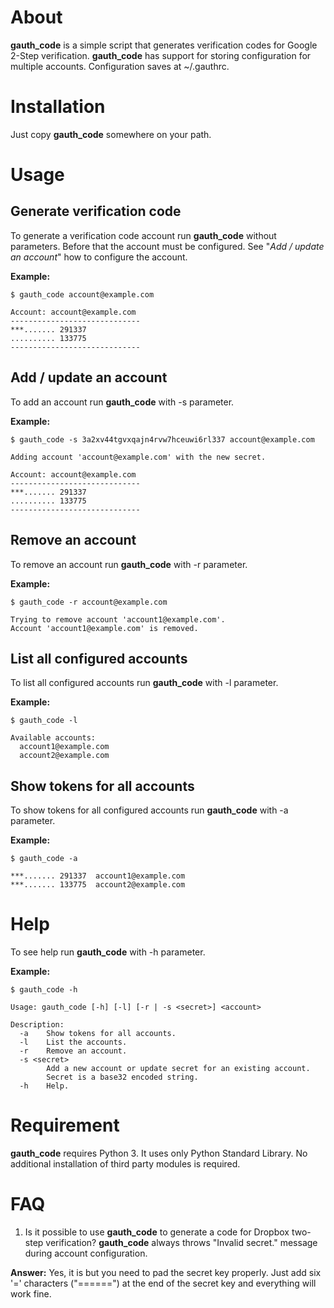 # About
**gauth_code** is a simple script that generates verification codes for Google
2-Step verification. **gauth_code** has support for storing configuration for
multiple accounts. Configuration saves at ~/.gauthrc.

# Installation
Just copy **gauth_code** somewhere on your path.

# Usage
## Generate verification code
To generate a verification code account run **gauth_code** without parameters.
Before that the account must be configured. See "*Add / update an account*" how
to configure the account.

**Example:**
```
$ gauth_code account@example.com

Account: account@example.com
-----------------------------
***....... 291337
.......... 133775
-----------------------------
```

## Add / update an account
To add an account run **gauth_code** with -s parameter.

**Example:**
```
$ gauth_code -s 3a2xv44tgvxqajn4rvw7hceuwi6rl337 account@example.com

Adding account 'account@example.com' with the new secret.

Account: account@example.com
-----------------------------
***....... 291337
.......... 133775
-----------------------------
```

## Remove an account
To remove an account run **gauth_code** with -r parameter.

**Example:**
```
$ gauth_code -r account@example.com

Trying to remove account 'account1@example.com'.
Account 'account1@example.com' is removed.

```

## List all configured accounts
To list all configured accounts run **gauth_code** with -l parameter.

**Example:**
```
$ gauth_code -l

Available accounts:
  account1@example.com
  account2@example.com

```

## Show tokens for all accounts
To show tokens for all configured accounts run **gauth_code** with -a parameter.

**Example:**
```
$ gauth_code -a

***....... 291337  account1@example.com
***....... 133775  account2@example.com
```

# Help
To see help run **gauth_code** with -h parameter.

**Example:**
```
$ gauth_code -h

Usage: gauth_code [-h] [-l] [-r | -s <secret>] <account>

Description:
  -a    Show tokens for all accounts.
  -l    List the accounts.
  -r    Remove an account.
  -s <secret>
        Add a new account or update secret for an existing account.
        Secret is a base32 encoded string.
  -h    Help.

```

# Requirement
**gauth_code** requires Python 3. It uses only Python Standard Library. No
additional installation of third party modules is required.

# FAQ
1. Is it possible to use **gauth_code** to generate a code for Dropbox two-step
   verification? **gauth_code** always throws "Invalid secret." message during
   account configuration.

**Answer:** Yes, it is but you need to pad the secret key properly. Just add
six '=' characters ("======") at the end of the secret key and everything will
work fine.

